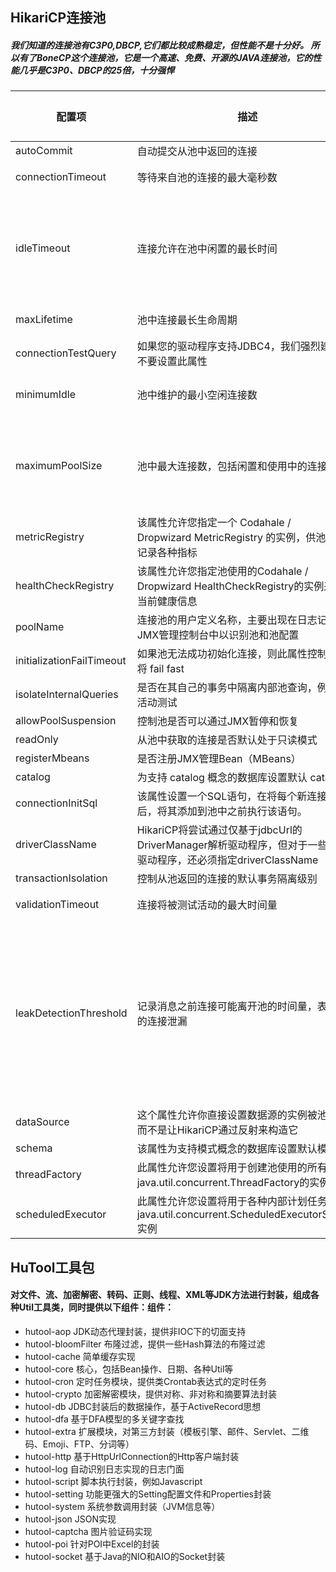 ## HikariCP连接池
##### 我们知道的连接池有C3P0,DBCP,它们都比较成熟稳定，但性能不是十分好。 所以有了BoneCP这个连接池，它是一个高速、免费、开源的JAVA连接池，它的性能几乎是C3P0、DBCP的25倍，十分强悍

配置项|描述|构造器默认值|默认配置validate之后的值|validate重置
|---|---|---|---|---|
autoCommit|	自动提交从池中返回的连接|	true|	true|	-
connectionTimeout|	等待来自池的连接的最大毫秒数|	SECONDS.toMillis(30) = 30000|	30000	|如果小于250毫秒，则被重置回30秒
idleTimeout|	连接允许在池中闲置的最长时间	|MINUTES.toMillis(10) = 600000|	600000	|如果idleTimeout+1秒>maxLifetime 且 maxLifetime>0，则会被重置为0（代表永远不会退出）；如果idleTimeout!=0且小于10秒，则会被重置为10秒
maxLifetime	|池中连接最长生命周期	|MINUTES.toMillis(30) = 1800000	|1800000|	如果不等于0且小于30秒则会被重置回30分钟
connectionTestQuery|	如果您的驱动程序支持JDBC4，我们强烈建议您不要设置此属性|	null|	null|	-
minimumIdle|	池中维护的最小空闲连接数|	-1|	10|	minIdle<0或者minIdle>maxPoolSize,则被重置为maxPoolSize
maximumPoolSize|	池中最大连接数，包括闲置和使用中的连接|	-1|	10|	如果maxPoolSize小于1，则会被重置。当minIdle<=0被重置为DEFAULT_POOL_SIZE则为10;如果minIdle>0则重置为minIdle的值
metricRegistry|	该属性允许您指定一个 Codahale / Dropwizard MetricRegistry 的实例，供池使用以记录各种指标|	null|	null|	-
healthCheckRegistry|	该属性允许您指定池使用的Codahale / Dropwizard HealthCheckRegistry的实例来报告当前健康信息|	null|	null|	-
poolName|	连接池的用户定义名称，主要出现在日志记录和JMX管理控制台中以识别池和池配置|	null|	HikariPool-1|	-
initializationFailTimeout|	如果池无法成功初始化连接，则此属性控制池是否将 fail fast|	1|	1|	-
isolateInternalQueries|	是否在其自己的事务中隔离内部池查询，例如连接活动测试|	false|	false|	-
allowPoolSuspension|	控制池是否可以通过JMX暂停和恢复|	false|	false|	-
readOnly|	从池中获取的连接是否默认处于只读模式|	false|	false|	-
registerMbeans|	是否注册JMX管理Bean（MBeans）|	false|	false|	-
catalog|	为支持 catalog 概念的数据库设置默认 catalog|	driver default|	null|	-
connectionInitSql|	该属性设置一个SQL语句，在将每个新连接创建后，将其添加到池中之前执行该语句。|	null|	null|	-
driverClassName|	HikariCP将尝试通过仅基于jdbcUrl的DriverManager解析驱动程序，但对于一些较旧的驱动程序，还必须指定driverClassName|	null|	null|	-
transactionIsolation|	控制从池返回的连接的默认事务隔离级别|	null|	null|	-
validationTimeout|	连接将被测试活动的最大时间量|	SECONDS.toMillis(5) = 5000|	5000|	如果小于250毫秒，则会被重置回5秒
leakDetectionThreshold|	记录消息之前连接可能离开池的时间量，表示可能的连接泄漏|	0|	0|	如果大于0且不是单元测试，则进一步判断：(leakDetectionThreshold < SECONDS.toMillis(2) or (leakDetectionThreshold > maxLifetime && maxLifetime > 0)，会被重置为0 . 即如果要生效则必须>0，而且不能小于2秒，而且当maxLifetime > 0时不能大于maxLifetime
dataSource|	这个属性允许你直接设置数据源的实例被池包装，而不是让HikariCP通过反射来构造它|	null|	null|	-
schema|	该属性为支持模式概念的数据库设置默认模式|	driver default|	null|	-
threadFactory|	此属性允许您设置将用于创建池使用的所有线程的java.util.concurrent.ThreadFactory的实例。|	null|	null|	-
scheduledExecutor|	此属性允许您设置将用于各种内部计划任务的java.util.concurrent.ScheduledExecutorService实例|	null|	null|	-


## HuTool工具包
#### 对文件、流、加密解密、转码、正则、线程、XML等JDK方法进行封装，组成各种Util工具类，同时提供以下组件：组件：
* hutool-aop JDK动态代理封装，提供非IOC下的切面支持
* hutool-bloomFilter 布隆过滤，提供一些Hash算法的布隆过滤
* hutool-cache 简单缓存实现
* hutool-core 核心，包括Bean操作、日期、各种Util等
* hutool-cron 定时任务模块，提供类Crontab表达式的定时任务
* hutool-crypto 加密解密模块，提供对称、非对称和摘要算法封装
* hutool-db JDBC封装后的数据操作，基于ActiveRecord思想
* hutool-dfa 基于DFA模型的多关键字查找
* hutool-extra 扩展模块，对第三方封装（模板引擎、邮件、Servlet、二维码、Emoji、FTP、分词等）
* hutool-http 基于HttpUrlConnection的Http客户端封装
* hutool-log 自动识别日志实现的日志门面
* hutool-script 脚本执行封装，例如Javascript
* hutool-setting 功能更强大的Setting配置文件和Properties封装
* hutool-system 系统参数调用封装（JVM信息等）
* hutool-json JSON实现
* hutool-captcha 图片验证码实现
* hutool-poi 针对POI中Excel的封装
* hutool-socket 基于Java的NIO和AIO的Socket封装